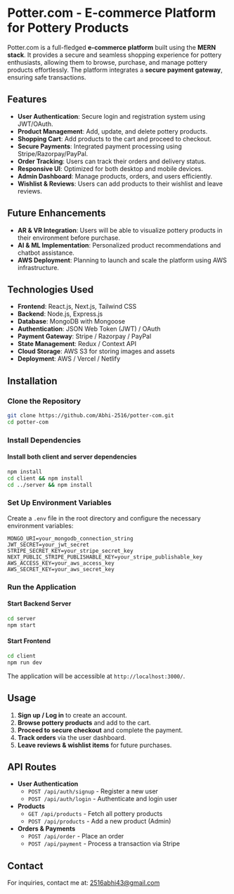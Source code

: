 # Potter.com - E-commerce Platform for Pottery Products

Potter.com is a full-fledged **e-commerce platform** built using the **MERN stack**. It provides a secure and seamless shopping experience for pottery enthusiasts, allowing them to browse, purchase, and manage pottery products effortlessly. The platform integrates a **secure payment gateway**, ensuring safe transactions.

## Features
- **User Authentication**: Secure login and registration system using JWT/OAuth.
- **Product Management**: Add, update, and delete pottery products.
- **Shopping Cart**: Add products to the cart and proceed to checkout.
- **Secure Payments**: Integrated payment processing using Stripe/Razorpay/PayPal.
- **Order Tracking**: Users can track their orders and delivery status.
- **Responsive UI**: Optimized for both desktop and mobile devices.
- **Admin Dashboard**: Manage products, orders, and users efficiently.
- **Wishlist & Reviews**: Users can add products to their wishlist and leave reviews.

## Future Enhancements
- **AR & VR Integration**: Users will be able to visualize pottery products in their environment before purchase.
- **AI & ML Implementation**: Personalized product recommendations and chatbot assistance.
- **AWS Deployment**: Planning to launch and scale the platform using AWS infrastructure.

## Technologies Used
- **Frontend**: React.js, Next.js, Tailwind CSS
- **Backend**: Node.js, Express.js
- **Database**: MongoDB with Mongoose
- **Authentication**: JSON Web Token (JWT) / OAuth
- **Payment Gateway**: Stripe / Razorpay / PayPal
- **State Management**: Redux / Context API
- **Cloud Storage**: AWS S3 for storing images and assets
- **Deployment**: AWS / Vercel / Netlify

## Installation

### Clone the Repository
```sh
git clone https://github.com/Abhi-2516/potter-com.git
cd potter-com
```

### Install Dependencies
#### Install both client and server dependencies
```sh
npm install
cd client && npm install
cd ../server && npm install
```

### Set Up Environment Variables
Create a `.env` file in the root directory and configure the necessary environment variables:
```env
MONGO_URI=your_mongodb_connection_string
JWT_SECRET=your_jwt_secret
STRIPE_SECRET_KEY=your_stripe_secret_key
NEXT_PUBLIC_STRIPE_PUBLISHABLE_KEY=your_stripe_publishable_key
AWS_ACCESS_KEY=your_aws_access_key
AWS_SECRET_KEY=your_aws_secret_key
```

### Run the Application
#### Start Backend Server
```sh
cd server
npm start
```
#### Start Frontend
```sh
cd client
npm run dev
```
The application will be accessible at `http://localhost:3000/`.

## Usage
1. **Sign up / Log in** to create an account.
2. **Browse pottery products** and add to the cart.
3. **Proceed to secure checkout** and complete the payment.
4. **Track orders** via the user dashboard.
5. **Leave reviews & wishlist items** for future purchases.

## API Routes
- **User Authentication**
  - `POST /api/auth/signup` - Register a new user
  - `POST /api/auth/login` - Authenticate and login user
- **Products**
  - `GET /api/products` - Fetch all pottery products
  - `POST /api/products` - Add a new product (Admin)
- **Orders & Payments**
  - `POST /api/order` - Place an order
  - `POST /api/payment` - Process a transaction via Stripe



## Contact
For inquiries, contact me at: [2516abhi43@gmail.com](mailto:2516abhi43@gmail.com)

